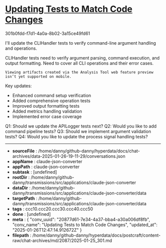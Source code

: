 # [Updating Tests to Match Code Changes](https://claude.ai/chat/20877d61-7e34-4a37-bba4-a30a006df8fb)

301b0fdd-f7d1-4a0a-8b02-3a15ce49fd61

 I'll update the CLIHandler tests to verify command-line argument handling and operations.

<antThinking>CLIHandler tests need to verify argument parsing, command execution, and output formatting. Need to cover all CLI operations and their error cases.</antThinking>
```
Viewing artifacts created via the Analysis Tool web feature preview isn’t yet supported on mobile.
```





Key updates:
- Enhanced command setup verification
- Added comprehensive operation tests
- Improved output formatting tests
- Added metrics handling validation
- Implemented error case coverage

Q1: Should we update the APILogger tests next?
Q2: Would you like to add command pipeline tests?
Q3: Should we implement argument validation tests?
Q4: Would you like to update the process signal handling tests?

---

* **sourceFile** : /home/danny/github-danny/hyperdata/docs/chat-archives/data-2025-01-26-19-11-29/conversations.json
* **appName** : claude-json-converter
* **appPath** : claude-json-converter
* **subtask** : [undefined]
* **rootDir** : /home/danny/github-danny/transmissions/src/applications/claude-json-converter
* **dataDir** : /home/danny/github-danny/transmissions/src/applications/claude-json-converter/data
* **targetPath** : /home/danny/github-danny/transmissions/src/applications/claude-json-converter/data
* **tags** : ccc10.ccc20.ccc30.ccc40.ccc50
* **done** : [undefined]
* **meta** : {
  "conv_uuid": "20877d61-7e34-4a37-bba4-a30a006df8fb",
  "conv_name": "Updating Tests to Match Code Changes",
  "updated_at": "2025-01-26T12:47:14.912672Z"
}
* **filepath** : /home/danny/github-danny/hyperdata/docs/postcraft/content-raw/chat-archives/md/2087/2025-01-25_301.md